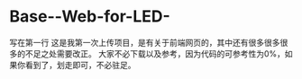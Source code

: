 # Base--Web-for-LED-
写在第一行
这是我第一次上传项目，是有关于前端网页的，其中还有很多很多很多的不足之处需要改正。
大家不必下载以及参考，因为代码的可参考性为0%，如果你看到了，划走即可，不必驻足。
